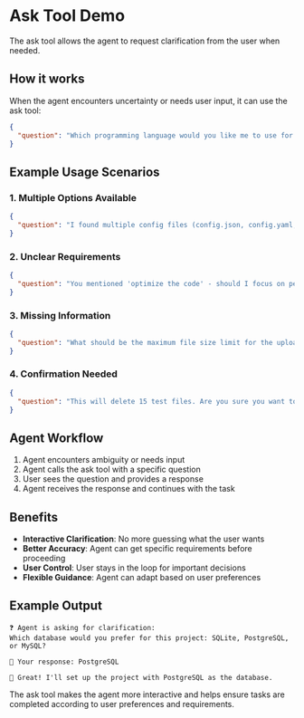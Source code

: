 # Ask Tool Demo

The ask tool allows the agent to request clarification from the user when needed.

## How it works

When the agent encounters uncertainty or needs user input, it can use the ask tool:

```json
{
  "question": "Which programming language would you like me to use for this project: Python, Go, or JavaScript?"
}
```

## Example Usage Scenarios

### 1. Multiple Options Available
```json
{
  "question": "I found multiple config files (config.json, config.yaml, config.toml). Which one should I modify?"
}
```

### 2. Unclear Requirements
```json
{
  "question": "You mentioned 'optimize the code' - should I focus on performance, memory usage, or code readability?"
}
```

### 3. Missing Information
```json
{
  "question": "What should be the maximum file size limit for the upload feature?"
}
```

### 4. Confirmation Needed
```json
{
  "question": "This will delete 15 test files. Are you sure you want to proceed? (yes/no)"
}
```

## Agent Workflow

1. Agent encounters ambiguity or needs input
2. Agent calls the ask tool with a specific question
3. User sees the question and provides a response
4. Agent receives the response and continues with the task

## Benefits

- **Interactive Clarification**: No more guessing what the user wants
- **Better Accuracy**: Agent can get specific requirements before proceeding
- **User Control**: User stays in the loop for important decisions
- **Flexible Guidance**: Agent can adapt based on user preferences

## Example Output

```
❓ Agent is asking for clarification:
Which database would you prefer for this project: SQLite, PostgreSQL, or MySQL?

👤 Your response: PostgreSQL

🤖 Great! I'll set up the project with PostgreSQL as the database.
```

The ask tool makes the agent more interactive and helps ensure tasks are completed according to user preferences and requirements.